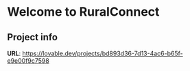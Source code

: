 # Welcome to RuralConnect

## Project info

**URL**: https://lovable.dev/projects/bd893d36-7d13-4ac6-b65f-e9e00f9c7598
